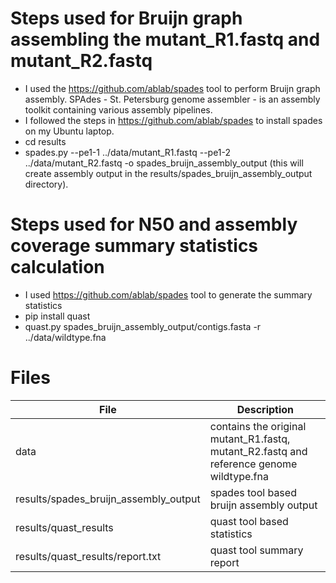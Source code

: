# Steps used for Bruijn graph assembling the mutant_R1.fastq and mutant_R2.fastq

* I used the https://github.com/ablab/spades tool to perform Bruijn graph assembly. SPAdes - St. Petersburg genome assembler - is an assembly toolkit containing various assembly pipelines.
* I followed the steps in https://github.com/ablab/spades to install spades on my Ubuntu laptop.
* cd results
* spades.py --pe1-1 ../data/mutant_R1.fastq --pe1-2 ../data/mutant_R2.fastq -o spades_bruijn_assembly_output (this will create assembly output in the results/spades_bruijn_assembly_output directory).

# Steps used for N50 and assembly coverage summary statistics calculation

* I used https://github.com/ablab/spades tool to generate the summary statistics
* pip install quast
* quast.py spades_bruijn_assembly_output/contigs.fasta  -r ../data/wildtype.fna


# Files

| File                                  | Description                                                                              |
|---------------------------------------|------------------------------------------------------------------------------------------|
| data                                  | contains the original mutant_R1.fastq, mutant_R2.fastq and reference genome wildtype.fna |
| results/spades_bruijn_assembly_output | spades tool based bruijn assembly output                                                 |
| results/quast_results                 | quast tool based statistics                                                              |
| results/quast_results/report.txt      | quast tool summary report                                                                |